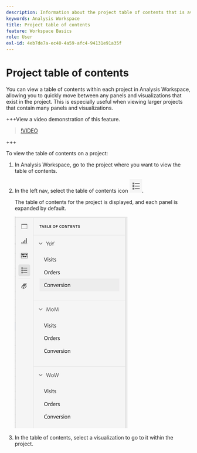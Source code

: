 ```yaml
---
description: Information about the project table of contents that is available on projects
keywords: Analysis Workspace
title: Project table of contents
feature: Workspace Basics
role: User
exl-id: 4eb7de7a-ec40-4a59-afc4-94131e91a35f
---
```

# Project table of contents

You can view a table of contents within each project in Analysis Workspace, allowing you to quickly move between any panels and visualizations that exist in the project. This is especially useful when viewing larger projects that contain many panels and visualizations.

+++View a video demonstration of this feature.

>[!VIDEO](https://video.tv.adobe.com/v/26990/?learn=on)

+++

To view the table of contents on a project:

1. In Analysis Workspace, go to the project where you want to view the table of contents.

1. In the left nav, select the table of contents icon ![toc icon](assets/toc-icon.png). 

   The table of contents for the project is displayed, and each panel is expanded by default.

   ![Project TOC expanded](assets/project-toc-expanded.png)

1. In the table of contents, select a visualization to go to it within the project.
